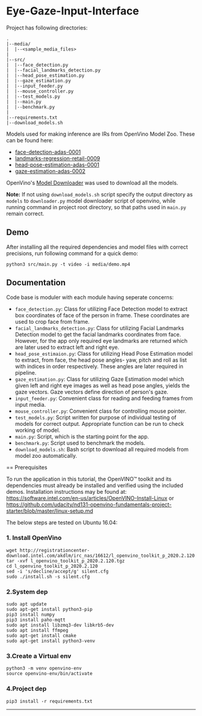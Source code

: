 # Eye-Gaze-Input-Interface

Project has following directories:
```
.
|--media/
|  |--<sample_media_files>
|
|--src/
|  |--face_detection.py
|  |--facial_landmarks_detection.py
|  |--head_pose_estimation.py
|  |--gaze_estimation.py
|  |--input_feeder.py
|  |--mouse_controller.py
|  |--test_models.py
|  |--main.py
|  |--benchmark.py
|
|--requirements.txt
|--download_models.sh
```

Models used for making inference are IRs from OpenVino Model Zoo.
These can be found here:
* [face-detection-adas-0001](https://docs.openvinotoolkit.org/latest/_models_intel_face_detection_adas_0001_description_face_detection_adas_0001.html)
* [landmarks-regression-retail-0009](https://docs.openvinotoolkit.org/latest/_models_intel_landmarks_regression_retail_0009_description_landmarks_regression_retail_0009.html)
* [head-pose-estimation-adas-0001](https://docs.openvinotoolkit.org/latest/_models_intel_head_pose_estimation_adas_0001_description_head_pose_estimation_adas_0001.html)
* [gaze-estimation-adas-0002](https://docs.openvinotoolkit.org/latest/_models_intel_gaze_estimation_adas_0002_description_gaze_estimation_adas_0002.html)

OpenVino's [Model Downloader](https://docs.openvinotoolkit.org/latest/_tools_downloader_README.html) was used to download all the models.<br>

**Note:** If not using `download_models.sh` script specify the output directory as `models` to `downloader.py` model downloader script of openvino, while running command in project root directory, so that paths used in `main.py` remain correct.


## Demo
After installing all the required dependencies and model files with correct precisions, run following command for a quick demo:
```
python3 src/main.py -t video -i media/demo.mp4
```

## Documentation

Code base is moduler with each module having seperate concerns:<br>
- `face_detection.py`: Class for utilizing Face Detection model to extract box coordinates of face of the person in frame. These coordinates are used to crop face from frame.
- `facial_landmarks_detection.py`: Class for utilizing Facial Landmarks Detection model to get the facial landmarks coordinates from face. However, for the app only required eye landmarks are returned which are later used to extract left and right eye.
- `head_pose_estimaion.py`: Class for utilizing Head Pose Estimation model to extract, from face, the head pose angles- yaw, pitch and roll as list with indices in order respectively. These angles are later required in pipeline.
- `gaze_estimation.py`: Class for utilizing Gaze Estimation model which given left and right eye images as well as head pose angles, yields the gaze vectors. Gaze vectors define direction of person's gaze.
- `input_feeder.py`: Convenient class for reading and feeding frames from input media.
- `mouse_controller.py`: Convenient class for controlling mouse pointer.
- `test_models.py`: Script written for purpose of individual testing of models for correct output. Appropriate function can be run to check working of model.
- `main.py`: Script, which is the starting point for the app.
- `benchmark.py`: Script used to benchmark the models.
- `download_models.sh`: Bash script to download all required models from model zoo automatically.


== Prerequisites

To run the application in this tutorial, the OpenVINO™ toolkit and its dependencies must already be installed and verified using the included demos. Installation instructions may be found at: https://software.intel.com/en-us/articles/OpenVINO-Install-Linux or https://github.com/udacity/nd131-openvino-fundamentals-project-starter/blob/master/linux-setup.md

The below steps are tested on Ubuntu 16.04:



### 1. Install OpenVino
```
wget http://registrationcenter-download.intel.com/akdlm/irc_nas/16612/l_openvino_toolkit_p_2020.2.120.tgz
tar -xvf l_openvino_toolkit_p_2020.2.120.tgz
cd l_openvino_toolkit_p_2020.2.120
sed -i 's/decline/accept/g' silent.cfg
sudo ./install.sh -s silent.cfg
```
### 2.System dep
```
sudo apt update
sudo apt-get install python3-pip
pip3 install numpy
pip3 install paho-mqtt
sudo apt install libzmq3-dev libkrb5-dev
sudo apt install ffmpeg
sudo apt-get install cmake
sudo apt-get install python3-venv
```
### 3.Create a Virtual env
```
python3 -m venv openvino-env
source openvino-env/bin/activate
```
### 4.Project dep
```
pip3 install -r requirements.txt
```
----
